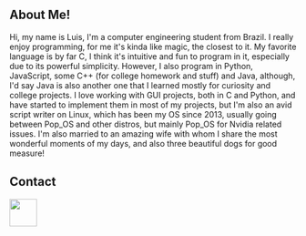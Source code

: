 ## About Me!
Hi, my name is Luis, I'm a computer engineering student from Brazil.
I really enjoy programming, for me it's kinda like magic, the closest to it.
My favorite language is by far C, I think it's intuitive and fun to program in it, especially due to its powerful simplicity. However, I also program in Python, JavaScript, some C++ (for college homework and stuff) and Java, although, I'd say Java is also another one that I learned mostly for curiosity and college projects.
I love working with GUI projects, both in C and Python, and have started to implement them in most of my projects, but I'm also an avid script writer on Linux, which has been my OS since 2013, usually going between Pop_OS and other distros, but mainly Pop_OS for Nvidia related issues.
I'm also married to an amazing wife with whom I share the most wonderful moments of my days, and also three beautiful dogs for good measure!
## Contact

[<img src="https://luisdonin.github.io/cv/img/wapp.png" width="48px">](https://api.whatsapp.com/send/?phone=5545984039870&text&type=phone_number&app_absent=0)

